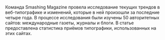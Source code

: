 Команда Smashing Magazine провела исследование текущих трендов в веб-типографике 
и изменений, которые в ней произошли за последние четыре года. В процессе 
исследования были изучены 50 авторитетных сайтов: международные газеты, журналы 
и блоги. В статье предоставлена статистика приёмов типографики, использованных 
на этих сайтах. 
